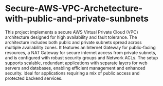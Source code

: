 # Secure-AWS-VPC-Archetecture-with-public-and-private-sunbnets
This project implements a secure AWS Virtual Private Cloud (VPC) architecture designed for high availability and fault tolerance. The architecture includes both public and private subnets spread across multiple availability zones. 
It features an Internet Gateway for public-facing resources, a NAT Gateway for secure internet access from private subnets, and is configured with robust security groups and Network ACLs. 
The setup supports scalable, redundant applications with separate layers for web servers and databases, enabling efficient management and enhanced security. Ideal for applications requiring a mix of public access and protected backend services.
